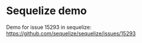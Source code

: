# Sequelize demo
Demo for issue 15293 in sequelize: https://github.com/sequelize/sequelize/issues/15293
